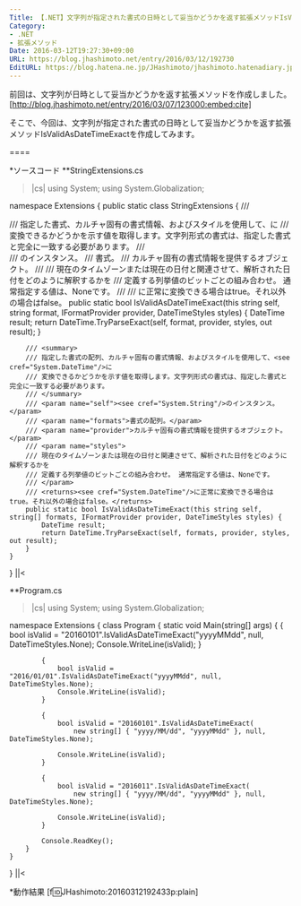 ```yaml
---
Title: 【.NET】文字列が指定された書式の日時として妥当かどうかを返す拡張メソッドIsValidAsDateTimeExact
Category:
- .NET
- 拡張メソッド
Date: 2016-03-12T19:27:30+09:00
URL: https://blog.jhashimoto.net/entry/2016/03/12/192730
EditURL: https://blog.hatena.ne.jp/JHashimoto/jhashimoto.hatenadiary.jp/atom/entry/10328537792366770009
---
```


前回は、文字列が日時として妥当かどうかを返す拡張メソッドを作成しました。
[http://blog.jhashimoto.net/entry/2016/03/07/123000:embed:cite]

そこで、今回は、文字列が指定された書式の日時として妥当かどうかを返す拡張メソッドIsValidAsDateTimeExactを作成してみます。

====

*ソースコード
**StringExtensions.cs
>|cs|
using System;
using System.Globalization;

namespace Extensions {
    public static class StringExtensions {
        /// <summary>
        /// 指定した書式、カルチャ固有の書式情報、およびスタイルを使用して、<see cref="System.DateTime"/>に
        /// 変換できるかどうかを示す値を取得します。文字列形式の書式は、指定した書式と完全に一致する必要があります。
        /// </summary>
        /// <param name="self"><see cref="System.String"/>のインスタンス。</param>
        /// <param name="format">書式。</param>
        /// <param name="provider">カルチャ固有の書式情報を提供するオブジェクト。 </param>
        /// <param name="styles">
        /// 現在のタイムゾーンまたは現在の日付と関連させて、解析された日付をどのように解釈するかを
        /// 定義する列挙値のビットごとの組み合わせ。 通常指定する値は、Noneです。
        /// </param>
        /// <returns><see cref="System.DateTime"/>に正常に変換できる場合はtrue。それ以外の場合はfalse。</returns>
        public static bool IsValidAsDateTimeExact(this string self, string format, IFormatProvider provider, DateTimeStyles styles) {
            DateTime result;
            return DateTime.TryParseExact(self, format, provider, styles, out result);
        }

        /// <summary>
        /// 指定した書式の配列、カルチャ固有の書式情報、およびスタイルを使用して、<see cref="System.DateTime"/>に
        /// 変換できるかどうかを示す値を取得します。文字列形式の書式は、指定した書式と完全に一致する必要があります。
        /// </summary>
        /// <param name="self"><see cref="System.String"/>のインスタンス。</param>
        /// <param name="formats">書式の配列。</param>
        /// <param name="provider">カルチャ固有の書式情報を提供するオブジェクト。 </param>
        /// <param name="styles">
        /// 現在のタイムゾーンまたは現在の日付と関連させて、解析された日付をどのように解釈するかを
        /// 定義する列挙値のビットごとの組み合わせ。 通常指定する値は、Noneです。
        /// </param>
        /// <returns><see cref="System.DateTime"/>に正常に変換できる場合はtrue。それ以外の場合はfalse。</returns>
        public static bool IsValidAsDateTimeExact(this string self, string[] formats, IFormatProvider provider, DateTimeStyles styles) {
            DateTime result;
            return DateTime.TryParseExact(self, formats, provider, styles, out result);
        }
    }
}
||<

**Program.cs
>|cs|
using System;
using System.Globalization;

namespace Extensions {
    class Program {
        static void Main(string[] args) {
            {
                bool isValid = "20160101".IsValidAsDateTimeExact("yyyyMMdd", null, DateTimeStyles.None);
                Console.WriteLine(isValid);
            }

            {
                bool isValid = "2016/01/01".IsValidAsDateTimeExact("yyyyMMdd", null, DateTimeStyles.None);
                Console.WriteLine(isValid);
            }

            {
                bool isValid = "20160101".IsValidAsDateTimeExact(
                    new string[] { "yyyy/MM/dd", "yyyyMMdd" }, null, DateTimeStyles.None);

                Console.WriteLine(isValid);
            }

            {
                bool isValid = "2016011".IsValidAsDateTimeExact(
                    new string[] { "yyyy/MM/dd", "yyyyMMdd" }, null, DateTimeStyles.None);

                Console.WriteLine(isValid);
            }

            Console.ReadKey();
        }
    }
}
||<

*動作結果
[f:id:JHashimoto:20160312192433p:plain]
